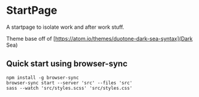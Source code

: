 # StartPage

A startpage to isolate work and after work stuff.

Theme base off of [https://atom.io/themes/duotone-dark-sea-syntax](Dark Sea)

## Quick start using browser-sync

```
npm install -g browser-sync
browser-sync start --server 'src' --files 'src'
sass --watch 'src/styles.scss' 'src/styles.css' 
```
